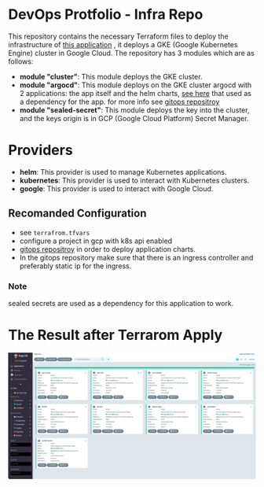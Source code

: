 # DevOps Protfolio - Infra Repo

This repository contains the necessary Terraform files to deploy the infrastructure of [this application](https://github.com/elior7557/protfolio-DevOps-application.git) , it deploys a GKE (Google Kubernetes Engine) cluster in Google Cloud. The repository has 3 modules which are as follows:

 * **module "cluster"**: This module deploys the GKE cluster.
 * **module "argocd"**:  This module deploys on the GKE cluster argocd with 2 applications: the app itself and the helm charts, [see here](helm/argo_apps/applications.yaml) that used as a dependency for the app. for more info see [gitops repositroy](https://github.com/elior7557/protfolio_gitops.git)
 * **module "sealed-secret"**: This module deploys the key into the cluster, and the keys origin is in GCP (Google Cloud Platform) Secret Manager.

# Providers
 * **helm**: This provider is used to manage Kubernetes applications.
 * **kubernetes**: This provider is used to interact with Kubernetes clusters.
 * **google**: This provider is used to interact with Google Cloud.

## Recomanded Configuration
- see `terrafrom.tfvars`
- configure a project in gcp with k8s api enabled
- [gitops repositroy](https://github.com/elior7557/protfolio_gitops.git) in order to deploy application charts.
- In the gitops repository make sure that there is an ingress controller and preferably static ip for the ingress.
  
### Note
sealed secrets are used as a dependency for this application to work.


# The Result after Terrarom Apply

![argocd](./tf-apply.png)
